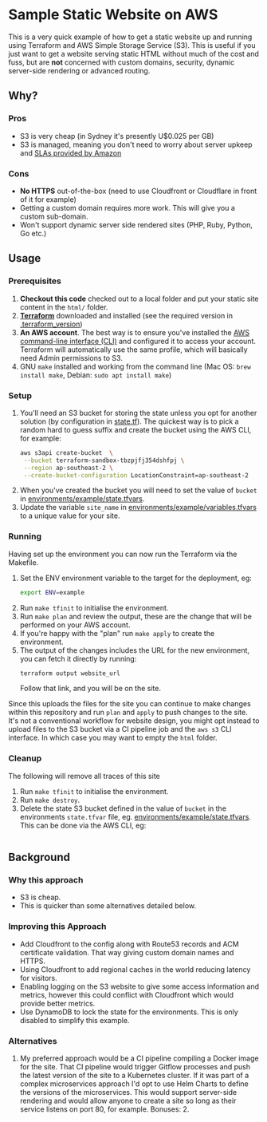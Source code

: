 # Sample Static Website on AWS 

This is a very quick example of how to get a static website up and running using Terraform and AWS Simple Storage 
Service (S3). This is useful if you just want to get a website serving static HTML without much of the cost and fuss, 
but are **not** concerned with custom domains, security, dynamic server-side rendering or advanced routing.

## Why?

### Pros
* S3 is very cheap (in Sydney it's presently U$0.025 per GB)
* S3 is managed, meaning you don't need to worry about server upkeep and 
  [SLAs provided by Amazon](https://aws.amazon.com/s3/sla/)

### Cons
* **No HTTPS** out-of-the-box (need to use Cloudfront or Cloudflare in front of it for example)
* Getting a custom domain requires more work. This will give you a custom sub-domain.
* Won't support dynamic server side rendered sites (PHP, Ruby, Python, Go etc.)

## Usage

### Prerequisites

1. **Checkout this code** checked out to a local folder and put your static site content in the `html/` folder.
2. [**Terraform**](https://developer.hashicorp.com/terraform/downloads) downloaded and installed (see the required 
   version in [.terraform_version](./.terraform-version))
3. **An AWS account**. The best way is to ensure you've installed the [AWS command-line interface (CLI)](https://aws.amazon.com/cli/) and 
   configured it to access your account. Terraform will automatically use the same profile, which will basically need
   Admin permissions to S3.
4. GNU `make` installed and working from the command line (Mac OS: `brew install make`, Debian: `sudo apt install make`)
   
### Setup

1. You'll need an S3 bucket for storing the state unless you opt for another solution (by configuration in
   [state.tf](./state.tf)). The quickest way is to pick a random hard to guess suffix and create the bucket using the 
   AWS CLI, for example:
   ```bash
   aws s3api create-bucket  \
    --bucket terraform-sandbox-tbzpjfj354dshfpj \
    --region ap-southeast-2 \
    --create-bucket-configuration LocationConstraint=ap-southeast-2
   ```
2. When you've created the bucket you will need to set the value of `bucket` in 
   [environments/example/state.tfvars](./environments/example/state.tfvars).
3. Update the variable `site_name` in [environments/example/variables.tfvars](./environments/example/variables.tfvars)
   to a unique value for your site.

### Running

Having set up the environment you can now run the Terraform via the Makefile.

1. Set the ENV environment variable to the target for the deployment, eg:
   ```bash
   export ENV=example
   ```
2. Run `make tfinit` to initialise the environment.
3. Run `make plan` and review the output, these are the change that will be performed on your AWS account.
4. If you're happy with the "plan" run `make apply` to create the environment.
5. The output of the changes includes the URL for the new environment, you can fetch it directly by running:
   ```bash
   terraform output website_url
   ```
   Follow that link, and you will be on the site.

Since this uploads the files for the site you can continue to make changes within this repository and run `plan` and 
`apply` to push changes to the site. It's not a conventional workflow for website design, you might opt instead to
upload files to the S3 bucket via a CI pipeline job and the `aws s3` CLI interface. In which case you may want to
empty the `html` folder.

### Cleanup

The following will remove all traces of this site

1. Run `make tfinit` to initialise the environment.
2. Run `make destroy`.
3. Delete the state S3 bucket defined in the value of `bucket` in the environments `state.tfvar` file, eg.
   [environments/example/state.tfvars](./environments/example/state.tfvars). This can be done via the AWS CLI, eg:
   ```bash
   
   ```
   
## Background

### Why this approach

* S3 is cheap.
* This is quicker than some alternatives detailed below.

### Improving this Approach

* Add Cloudfront to the config along with Route53 records and ACM certificate validation. That way giving custom domain
  names and HTTPS.
* Using Cloudfront to add regional caches in the world reducing latency for visitors.
* Enabling logging on the S3 website to give some access information and metrics, however this could conflict with 
  Cloudfront which would provide better metrics.
* Use DynamoDB to lock the state for the environments. This is only disabled to simplify this example. 

### Alternatives

1. My preferred approach would be a CI pipeline compiling a Docker image for the site. That CI pipeline would trigger 
   Gitflow processes and push the latest version of the site to a Kubernetes cluster. If it was part of a complex
   microservices approach I'd opt to use Helm Charts to define the versions of the microservices. This would support
   server-side rendering and would allow anyone to create a site so long as their service listens on port 80, for 
   example. Bonuses:
   2. 